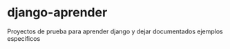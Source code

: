 # django-aprender
Proyectos de prueba para aprender django y dejar documentados ejemplos especificos
